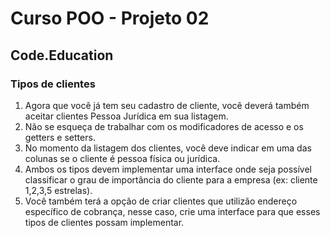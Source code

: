 # Curso POO - Projeto 02
## Code.Education

### Tipos de clientes

1. Agora que você já tem seu cadastro de cliente, você deverá também aceitar clientes Pessoa Jurídica em sua listagem.
2. Não se esqueça de trabalhar com os modificadores de acesso e os getters e setters.
3. No momento da listagem dos clientes, você deve indicar em uma das colunas se o cliente é pessoa física ou jurídica.
4. Ambos os tipos devem implementar uma interface onde seja possível classificar o grau de importância do cliente para a empresa (ex: cliente 1,2,3,5 estrelas).
5. Você também terá a opção de criar clientes que utilizão endereço específico de cobrança, nesse caso, crie uma interface para que esses tipos de clientes possam implementar.
